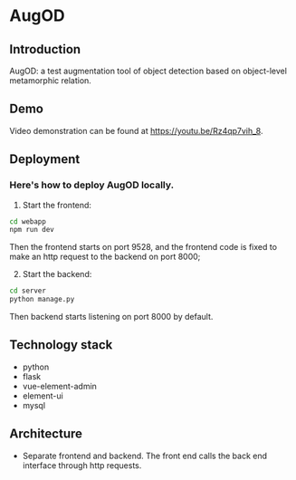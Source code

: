 # AugOD
## Introduction
AugOD: a test augmentation tool of object detection based on object-level metamorphic relation. 

## Demo
Video demonstration can be found at https://youtu.be/Rz4qp7vih_8.

## Deployment
### Here's how to deploy AugOD locally.
1. Start the frontend:
````sh
cd webapp
npm run dev
````
Then the frontend starts on port 9528, and the frontend code is fixed to make an http request to the backend on port 8000;

2. Start the backend:
````sh
cd server
python manage.py
````
Then backend starts listening on port 8000 by default.


## Technology stack
- python
- flask
- vue-element-admin
- element-ui
- mysql


## Architecture
- Separate frontend and backend. The front end calls the back end interface through http requests.
